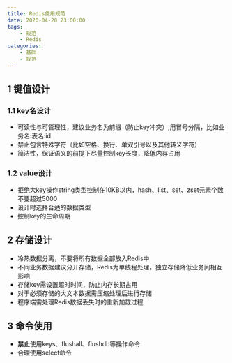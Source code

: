 ```yaml
---
title: Redis使用规范
date: 2020-04-20 23:00:00
tags:
    - 规范
    - Redis
categories:
    - 基础
    - 规范
---
```


## 1 键值设计

### 1.1 key名设计
- 可读性与可管理性，建议业务名为前缀（防止key冲突）,用冒号分隔，比如业务名:表名:id
- 禁止包含特殊字符（比如空格、换行、单双引号以及其他转义字符）
- 简洁性，保证语义的前提下尽量控制key长度，降低内存占用

### 1.2 value设计
- 拒绝大key操作string类型控制在10KB以内，hash、list、set、zset元素个数不要超过5000
- 设计时选择合适的数据类型
- 控制key的生命周期

## 2 存储设计
- 冷热数据分离，不要将所有数据全部放入Redis中
- 不同业务数据建议分开存储，Redis为单线程处理，独立存储降低业务间相互影响
- 存储key需设置超时时间，防止内存长期占用
- 对于必须存储的大文本数据需压缩处理后进行存储
- 程序端需处理Redis数据丢失时的重新加载过程

## 3 命令使用

- **禁止**使用keys、flushall、flushdb等操作命令
- 合理使用select命令